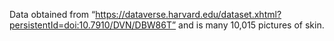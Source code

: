 Data obtained from “https://dataverse.harvard.edu/dataset.xhtml?persistentId=doi:10.7910/DVN/DBW86T” and is many 10,015 pictures of skin.  

